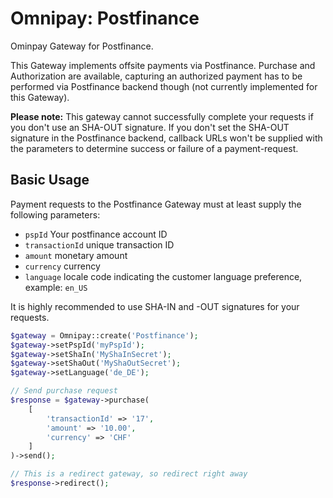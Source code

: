 # Omnipay: Postfinance 

Ominpay Gateway for Postfinance.

This Gateway implements offsite payments via Postfinance. Purchase and Authorization are available, capturing an authorized payment has to be performed via Postfinance backend though (not currently implemented for this Gateway).

**Please note:** This gateway cannot successfully complete your requests if you don't use an SHA-OUT signature. If you don't set the SHA-OUT signature in the Postfinance backend, callback URLs won't be supplied with the parameters to determine success or failure of a payment-request.


## Basic Usage

Payment requests to the Postfinance Gateway must at least supply the following parameters:

 - `pspId` Your postfinance account ID 
 - `transactionId` unique transaction ID 
 - `amount` monetary amount 
 - `currency` currency
 - `language` locale code indicating the customer language preference, example: `en_US`
 
It is highly recommended to use SHA-IN and -OUT signatures for your requests.

```php
$gateway = Omnipay::create('Postfinance');
$gateway->setPspId('myPspId');
$gateway->setShaIn('MyShaInSecret');
$gateway->setShaOut('MyShaOutSecret');
$gateway->setLanguage('de_DE');

// Send purchase request
$response = $gateway->purchase(
    [
        'transactionId' => '17',
        'amount' => '10.00',
        'currency' => 'CHF'
    ]
)->send();

// This is a redirect gateway, so redirect right away
$response->redirect();

```

